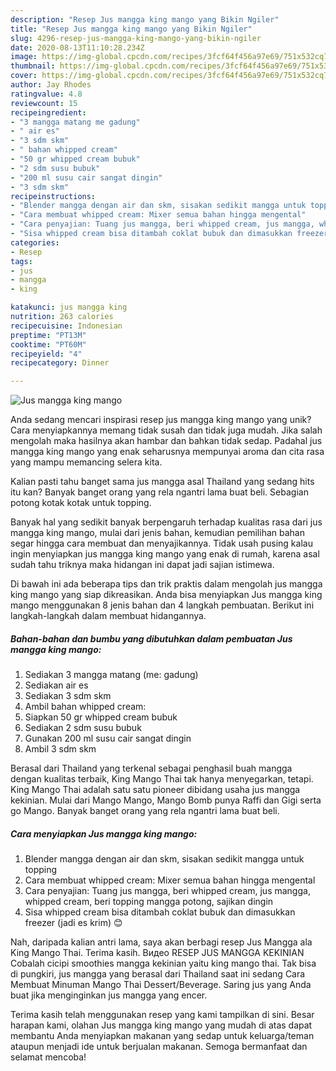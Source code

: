 ```yaml
---
description: "Resep Jus mangga king mango yang Bikin Ngiler"
title: "Resep Jus mangga king mango yang Bikin Ngiler"
slug: 4296-resep-jus-mangga-king-mango-yang-bikin-ngiler
date: 2020-08-13T11:10:28.234Z
image: https://img-global.cpcdn.com/recipes/3fcf64f456a97e69/751x532cq70/jus-mangga-king-mango-foto-resep-utama.jpg
thumbnail: https://img-global.cpcdn.com/recipes/3fcf64f456a97e69/751x532cq70/jus-mangga-king-mango-foto-resep-utama.jpg
cover: https://img-global.cpcdn.com/recipes/3fcf64f456a97e69/751x532cq70/jus-mangga-king-mango-foto-resep-utama.jpg
author: Jay Rhodes
ratingvalue: 4.8
reviewcount: 15
recipeingredient:
- "3 mangga matang me gadung"
- " air es"
- "3 sdm skm"
- " bahan whipped cream"
- "50 gr whipped cream bubuk"
- "2 sdm susu bubuk"
- "200 ml susu cair sangat dingin"
- "3 sdm skm"
recipeinstructions:
- "Blender mangga dengan air dan skm, sisakan sedikit mangga untuk topping"
- "Cara membuat whipped cream: Mixer semua bahan hingga mengental"
- "Cara penyajian: Tuang jus mangga, beri whipped cream, jus mangga, whipped cream, beri topping mangga potong, sajikan dingin"
- "Sisa whipped cream bisa ditambah coklat bubuk dan dimasukkan freezer (jadi es krim) 😊"
categories:
- Resep
tags:
- jus
- mangga
- king

katakunci: jus mangga king 
nutrition: 263 calories
recipecuisine: Indonesian
preptime: "PT13M"
cooktime: "PT60M"
recipeyield: "4"
recipecategory: Dinner

---
```



![Jus mangga king mango](https://img-global.cpcdn.com/recipes/3fcf64f456a97e69/751x532cq70/jus-mangga-king-mango-foto-resep-utama.jpg)

Anda sedang mencari inspirasi resep jus mangga king mango yang unik? Cara menyiapkannya memang tidak susah dan tidak juga mudah. Jika salah mengolah maka hasilnya akan hambar dan bahkan tidak sedap. Padahal jus mangga king mango yang enak seharusnya mempunyai aroma dan cita rasa yang mampu memancing selera kita.

Kalian pasti tahu banget sama jus mangga asal Thailand yang sedang hits itu kan? Banyak banget orang yang rela ngantri lama buat beli. Sebagian potong kotak kotak untuk topping.

Banyak hal yang sedikit banyak berpengaruh terhadap kualitas rasa dari jus mangga king mango, mulai dari jenis bahan, kemudian pemilihan bahan segar hingga cara membuat dan menyajikannya. Tidak usah pusing kalau ingin menyiapkan jus mangga king mango yang enak di rumah, karena asal sudah tahu triknya maka hidangan ini dapat jadi sajian istimewa.


Di bawah ini ada beberapa tips dan trik praktis dalam mengolah jus mangga king mango yang siap dikreasikan. Anda bisa menyiapkan Jus mangga king mango menggunakan 8 jenis bahan dan 4 langkah pembuatan. Berikut ini langkah-langkah dalam membuat hidangannya.

<!--inarticleads1-->

##### Bahan-bahan dan bumbu yang dibutuhkan dalam pembuatan Jus mangga king mango:

1. Sediakan 3 mangga matang (me: gadung)
1. Sediakan  air es
1. Sediakan 3 sdm skm
1. Ambil  bahan whipped cream:
1. Siapkan 50 gr whipped cream bubuk
1. Sediakan 2 sdm susu bubuk
1. Gunakan 200 ml susu cair sangat dingin
1. Ambil 3 sdm skm


Berasal dari Thailand yang terkenal sebagai penghasil buah mangga dengan kualitas terbaik, King Mango Thai tak hanya menyegarkan, tetapi. King Mango Thai adalah satu satu pioneer dibidang usaha jus mangga kekinian. Mulai dari Mango Mango, Mango Bomb punya Raffi dan Gigi serta go Mango. Banyak banget orang yang rela ngantri lama buat beli. 

<!--inarticleads2-->

##### Cara menyiapkan Jus mangga king mango:

1. Blender mangga dengan air dan skm, sisakan sedikit mangga untuk topping
1. Cara membuat whipped cream: Mixer semua bahan hingga mengental
1. Cara penyajian: Tuang jus mangga, beri whipped cream, jus mangga, whipped cream, beri topping mangga potong, sajikan dingin
1. Sisa whipped cream bisa ditambah coklat bubuk dan dimasukkan freezer (jadi es krim) 😊


Nah, daripada kalian antri lama, saya akan berbagi resep Jus Mangga ala King Mango Thai. Terima kasih. Видео RESEP JUS MANGGA KEKINIAN Cobalah cicipi smoothies mangga kekinian yaitu king mango thai. Tak bisa di pungkiri, jus mangga yang berasal dari Thailand saat ini sedang Cara Membuat Minuman Mango Thai Dessert/Beverage. Saring jus yang Anda buat jika menginginkan jus mangga yang encer. 

Terima kasih telah menggunakan resep yang kami tampilkan di sini. Besar harapan kami, olahan Jus mangga king mango yang mudah di atas dapat membantu Anda menyiapkan makanan yang sedap untuk keluarga/teman ataupun menjadi ide untuk berjualan makanan. Semoga bermanfaat dan selamat mencoba!
